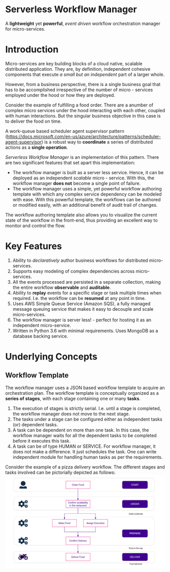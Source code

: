 # Serverless Workflow Manager
A **lightweight** yet **powerful**, _event driven_ workflow orchestration manager for micro-services.

# Introduction
Micro-services are key building blocks of a cloud native, scalable distributed application. They are, by definition, 
independent cohesive components that execute _a small but an independent_ part of a larger whole. 

However, from a business perspective, there is a single business goal that has to be accomplished irrespective of the 
number of micro - services employed under the hood or how they are deployed.

Consider the example of fulfilling a food order. There are a anumber of complex micro services under the hood interacting
with each other, coupled with human interactions. But the singular business objective in this case is to deliver the food on time.  

A work-queue based scheduler agent supervisor pattern (https://docs.microsoft.com/en-us/azure/architecture/patterns/scheduler-agent-supervisor) 
is a robust way to __coordinate__ a series of distributed actions as a __single operation__.

_Serverless Workflow Manager_ is an implementation of this pattern. There are two significant features that 
set apart this implementation:

- The workflow manager is built as a server less service. Hence, it can be deployed as an independent
_scalable_ micro - service. With this, the workflow manager __does not__ become a single point of failure.
- The workflow manager uses a simple, yet powerful workflow authoring template with which any complex service dependency can be modeled with ease.
With this powerful template, the workflows can be authored or modified easily, with an additional benefit of audit trail of changes.

The workflow authoring template also allows you to visualize the current state of the workflow in the front-end, thus providing an excellent way to monitor and control the flow.          

# Key Features
1. Ability to *declaratively* author business workflows for distributed micro-services.
2. Supports easy modeling of complex dependencies across micro-services.
3. All the events processed are persisted in a separate collection, making the entire workflow **observable** and **auditable**.  
4. Ability to __replay__ events for a specific stage or task multiple times when required. I.e. the workflow can be __resumed__ at any point in time.
5. Uses AWS Simple Queue Service (Amazon SQS), a fully managed message queuing service that makes it easy to decouple and scale micro-services.
7. The workflow manager is server less! - perfect for hosting it as an independent micro-service.
8. Written in Python 3.6 with minimal requirements. Uses MongoDB as a database backing service. 

# Underlying Concepts

## Workflow Template

The workflow manager uses a JSON based workflow template to acquire an orchestration plan. The workflow template is 
conceptually organized as a __series of stages__, with each stage containing one or many __tasks__.
1. The execution of stages is strictly serial. I.e. until a stage is completed, the workflow manager does not move to the next stage.
2. The tasks under a stage can be configured either as independent tasks (or) dependent tasks.
3. A task can be dependent on more than one task. In this case, the workflow manager waits for all the dependent tasks 
to be completed before it executes this task.
4. A task can be of type HUMAN or SERVICE. For workflow manager, it does not make a difference. It just schedules
the task. One can write independent module for handling human tasks as per the requirements.

Consider the example of a pizza delivery workflow. The different stages and tasks involved can be pictorially depicted as follows:
 ![GitHub Logo](/images/food_delivery_workflow_revised.png)